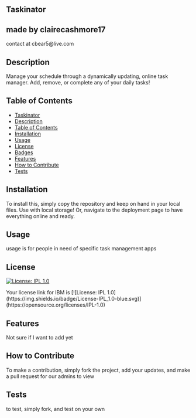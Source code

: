 
## Taskinator
<h2> made by clairecashmore17 </h2>
<p>contact at cbear5@live.com </p> 
 
## Description
Manage your schedule through a dynamically updating, online task manager. Add, remove, or complete any of your daily tasks!


## Table of Contents 

- [Taskinator](#taskinator)
- [Description](#description)
- [Table of Contents](#table-of-contents)
- [Installation](#installation)
- [Usage](#usage)
- [License](#license)
- [Badges](#badges)
- [Features](#features)
- [How to Contribute](#how-to-contribute)
- [Tests](#tests)
        

## Installation
To install this, simply copy the repository and keep on hand in your local files. Use with local storage! Or, navigate to the deployment page to have everything online and ready.


## Usage
usage is for people in need of specific task management apps



## License

[![License: IPL 1.0](https://img.shields.io/badge/License-IPL_1.0-blue.svg)](https://opensource.org/licenses/IPL-1.0)
            
<p> Your license link for IBM is 
                [![License: IPL 1.0](https://img.shields.io/badge/License-IPL_1.0-blue.svg)](https://opensource.org/licenses/IPL-1.0)
             </p>
    


## Features
Not sure if I want to add yet


## How to Contribute
To make a contribution, simply fork the project, add your updates, and make a pull request for our admins to view


## Tests
to test, simply fork, and test on your own
 
    